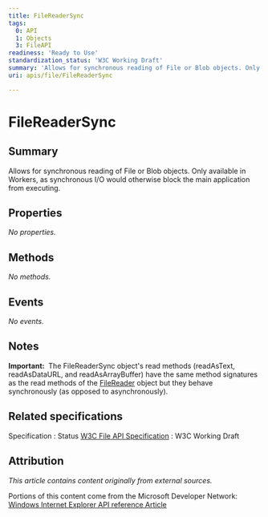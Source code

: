 ```yaml
---
title: FileReaderSync
tags:
  0: API
  1: Objects
  3: FileAPI
readiness: 'Ready to Use'
standardization_status: 'W3C Working Draft'
summary: 'Allows for synchronous reading of File or Blob objects. Only available in Workers, as synchronous I/O would otherwise block the main application from executing.'
uri: apis/file/FileReaderSync

---
```

# FileReaderSync

## Summary

Allows for synchronous reading of File or Blob objects. Only available in Workers, as synchronous I/O would otherwise block the main application from executing.

## Properties

*No properties.*

## Methods

*No methods.*

## Events

*No events.*

## Notes

**Important:**  The FileReaderSync object's read methods (readAsText, readAsDataURL, and readAsArrayBuffer) have the same method signatures as the read methods of the [FileReader](/apis/file/FileReader) object but they behave synchronously (as opposed to asynchronously).

## Related specifications

Specification
:   Status
[W3C File API Specification](http://www.w3.org/TR/FileAPI)
:   W3C Working Draft

## Attribution

*This article contains content originally from external sources.*

Portions of this content come from the Microsoft Developer Network: [Windows Internet Explorer API reference Article](http://msdn.microsoft.com/en-us/library/ie/hh828809%28v=vs.85%29.aspx)

